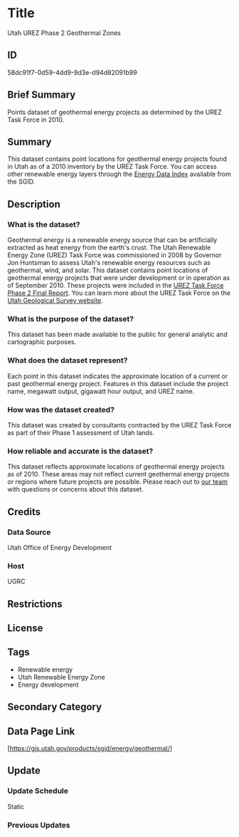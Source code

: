 # Title

Utah UREZ Phase 2 Geothermal Zones

## ID

58dc91f7-0d59-4dd9-9d3e-d94d82091b99

## Brief Summary

Points dataset of geothermal energy projects as determined by the UREZ Task Force in 2010.

## Summary

This dataset contains point locations for geothermal energy projects found in Utah as of a 2010 inventory by the UREZ Task Force. You can access other renewable energy layers through the [Energy Data Index](https://gis.utah.gov/products/sgid/energy/) available from the SGID.

## Description

### What is the dataset?

Geothermal energy is a renewable energy source that can be artificially extracted as heat energy from the earth's crust. The Utah Renewable Energy Zone (UREZ) Task Force was commissioned in 2008 by Governor Jon Huntsman to assess Utah's renewable energy resources such as geothermal, wind, and solar. This dataset contains point locations of geothermal energy projects that were under development or in operation as of September 2010. These projects were included in the [UREZ Task Force Phase 2 Final Report](https://geology.utah.gov/docs/emp/UREZphase2.pdf). You can learn more about the UREZ Task Force on the [Utah Geological Survey website](https://geology.utah.gov/map-pub/survey-notes/energy-news/energy-news-utahs-renewable-energy-zone-assessment/).

### What is the purpose of the dataset?

This dataset has been made available to the public for general analytic and cartographic purposes.

### What does the dataset represent?

Each point in this dataset indicates the approximate location of a current or past geothermal energy project. Features in this dataset include the project name, megawatt output, gigawatt hour output, and UREZ name.

### How was the dataset created?

This dataset was created by consultants contracted by the UREZ Task Force as part of their Phase 1 assessment of Utah lands.

### How reliable and accurate is the dataset?

This dataset reflects approximate locations of geothermal energy projects as of 2010. These areas may not reflect current geothermal energy projects or regions where future projects are possible. Please reach out to [our team](https://gis.utah.gov/contact/) with questions or concerns about this dataset.

## Credits

### Data Source

Utah Office of Energy Development

### Host

UGRC

## Restrictions

## License

## Tags

- Renewable energy
- Utah Renewable Energy Zone
- Energy development

## Secondary Category

## Data Page Link

[https://gis.utah.gov/products/sgid/energy/geothermal/]

## Update

### Update Schedule

Static

### Previous Updates

